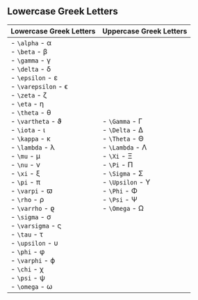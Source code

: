 ## Lowercase Greek Letters

| Lowercase Greek Letters                                                                                                                                                                                                                                                                                                                                                                                                                                                                                                       | Uppercase Greek Letters                                                                                                                                                                     |
| ----------------------------------------------------------------------------------------------------------------------------------------------------------------------------------------------------------------------------------------------------------------------------------------------------------------------------------------------------------------------------------------------------------------------------------------------------------------------------------------------------------------------------- | ------------------------------------------------------------------------------------------------------------------------------------------------------------------------------------------- |
| - `\alpha` - α<br>- `\beta` - β<br>- `\gamma` - γ<br>- `\delta` - δ<br>- `\epsilon` - ε<br>- `\varepsilon` - ϵ<br>- `\zeta` - ζ<br>- `\eta` - η<br>- `\theta` - θ<br>- `\vartheta` - ϑ<br>- `\iota` - ι<br>- `\kappa` - κ<br>- `\lambda` - λ<br>- `\mu` - μ<br>- `\nu` - ν<br>- `\xi` - ξ<br>- `\pi` - π<br>- `\varpi` - ϖ<br>- `\rho` - ρ<br>- `\varrho` - ϱ<br>- `\sigma` - σ<br>- `\varsigma` - ς<br>- `\tau` - τ<br>- `\upsilon` - υ<br>- `\phi` - φ<br>- `\varphi` - ϕ<br>- `\chi` - χ<br>- `\psi` - ψ<br>- `\omega` - ω | - `\Gamma` - Γ<br>- `\Delta` - Δ<br>- `\Theta` - Θ<br>- `\Lambda` - Λ<br>- `\Xi` - Ξ<br>- `\Pi` - Π<br>- `\Sigma` - Σ<br>- `\Upsilon` - Υ<br>- `\Phi` - Φ<br>- `\Psi` - Ψ<br>- `\Omega` - Ω |


